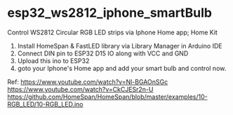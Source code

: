# esp32_ws2812_iphone_smartBulb
Control WS2812 Circular RGB LED strips via Iphone Home app; Home Kit

1. Install HomeSpan & FastLED library via Library Manager in Arduino IDE
2. Connect DIN pin to ESP32 D15 IO along with VCC and GND
3. Upload this ino to ESP32
4. goto your Iphone's Home app and add your smart bulb and control now.


Ref:
https://www.youtube.com/watch?v=Nl-BGAOnSGc
https://www.youtube.com/watch?v=CkCJESr2n-U
https://github.com/HomeSpan/HomeSpan/blob/master/examples/10-RGB_LED/10-RGB_LED.ino
